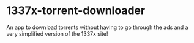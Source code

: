 # 1337x-torrent-downloader
An app to download torrents without having to go through the ads and a very simplified version of the 1337x site!
